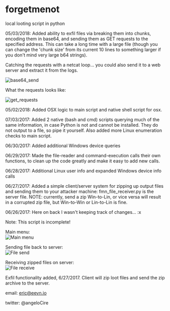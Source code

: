 # forgetmenot
local looting script in python

05/03/2018: Added ability to exfil files via breaking them into chunks, encoding them in base64, and sending them as GET requests to the specified address. This can take a long time with a large file (though you can change the 'chunk size' from its current 10 lines to something larger if you don't mind very large b64 strings).

Catching the requests with a netcat loop... you could also send it to a web server and extract it from the logs.

![base64_send](https://i.imgur.com/t86UBFf.png)

What the requests looks like:

![get_requests](https://i.imgur.com/8BUyZWn.png)

05/02/2018: Added OSX logic to main script and native shell script for osx.

07/03/2017: Added 2 native (bash and cmd) scripts querying much of the same information, in case Python is not and cannot be installed. They do not output to a file, so pipe it yourself. Also added more Linux enumeration checks to main script.

06/30/2017: Added additional Windows device queries

06/29/2017: Made the file-reader and command-execution calls their own functions, to clean up the code greatly and make it easy to add new calls.

06/28/2017: Additional Linux user info and expanded Windows device info calls

06/27/2017: Added a simple client/server system for zipping up output files and sending them to your attacker machine: fmn_file_receiver.py is the server file. NOTE: currently, send a zip Win-to-Lin, or vice versa will result in a corrupted zip file, but Win-to-Win or Lin-to-Lin is fine.

06/26/2017: Here on back I wasn't keeping track of changes... :x

Note: This script is incomplete! 

Main menu:<br  />
![Main menu](http://i.imgur.com/0Yi4hE6.png)

Sending file back to server:<br  />
![File send](http://i.imgur.com/ePwPaBS.png)

Receiving zipped files on server:<br  />
![File receive](http://i.imgur.com/7pygw1S.png)

Exfil functionality added, 6/27/2017. Client will zip loot files and send the zip archive to the server.

email: eric@eevn.io

twitter: @angeloCire
